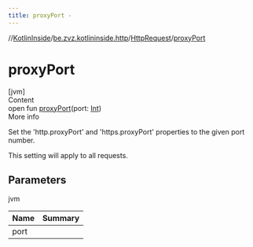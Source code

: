 ```yaml
---
title: proxyPort -
---
```

//[KotlinInside](../../index.md)/[be.zvz.kotlininside.http](../index.md)/[HttpRequest](index.md)/[proxyPort](proxy-port.md)



# proxyPort  
[jvm]  
Content  
open fun [proxyPort](proxy-port.md)(port: [Int](https://kotlinlang.org/api/latest/jvm/stdlib/kotlin/-int/index.html))  
More info  


Set the 'http.proxyPort' and 'https.proxyPort' properties to the given port number. 



 This setting will apply to all requests.



## Parameters  
  
jvm  
  
|  Name|  Summary| 
|---|---|
| <a name="be.zvz.kotlininside.http/HttpRequest/proxyPort/#int/PointingToDeclaration/"></a>port| <a name="be.zvz.kotlininside.http/HttpRequest/proxyPort/#int/PointingToDeclaration/"></a>
  
  



